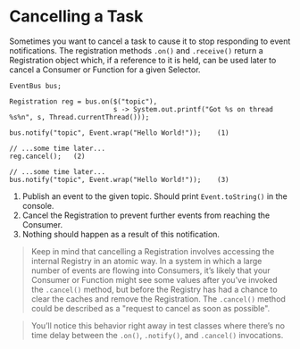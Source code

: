 # Cancelling a Task

Sometimes you want to cancel a task to cause it to stop responding to event notifications. The registration methods `.on()` and `.receive()` return a Registration object which, if a reference to it is held, can be used later to cancel a Consumer or Function for a given Selector.

```
EventBus bus;

Registration reg = bus.on($("topic"),
                          s -> System.out.printf("Got %s on thread %s%n", s, Thread.currentThread()));

bus.notify("topic", Event.wrap("Hello World!"));    (1)

// ...some time later...
reg.cancel();   (2)

// ...some time later...
bus.notify("topic", Event.wrap("Hello World!"));    (3)
```

1. Publish an event to the given topic. Should print `Event.toString()` in the console.
1. Cancel the Registration to prevent further events from reaching the Consumer.
1. Nothing should happen as a result of this notification.

> Keep in mind that cancelling a Registration involves accessing the internal Registry in an atomic way. In a system in which a large number of events are flowing into Consumers, it’s likely that your Consumer or Function might see some values after you’ve invoked the `.cancel()` method, but before the Registry has had a chance to clear the caches and remove the Registration. The `.cancel()` method could be described as a "request to cancel as soon as possible".

> You’ll notice this behavior right away in test classes where there’s no time delay between the `.on()`, `.notify()`, and `.cancel()` invocations.
